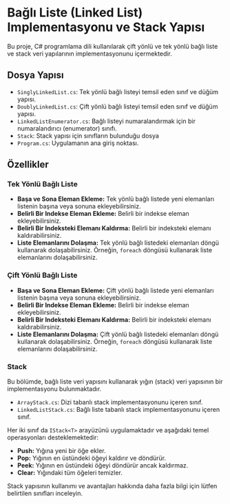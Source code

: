 # Bağlı Liste (Linked List) Implementasyonu ve Stack Yapısı

Bu proje, C# programlama dili kullanılarak çift yönlü ve tek yönlü bağlı liste ve stack veri yapılarının  implementasyonunu içermektedir.


## Dosya Yapısı

- `SinglyLinkedList.cs`: Tek yönlü bağlı listeyi temsil eden sınıf ve düğüm yapısı.
- `DoublyLinkedList.cs`: Çift yönlü bağlı listeyi temsil eden sınıf ve düğüm yapısı.
- `LinkedListEnumerator.cs`: Bağlı listeyi numaralandırmak için bir numaralandırıcı (enumerator) sınıfı.
- `Stack`: Stack yapısı için sınıfların bulunduğu dosya
- `Program.cs`: Uygulamanın ana giriş noktası.


## Özellikler

### Tek Yönlü Bağlı Liste

- **Başa ve Sona Eleman Ekleme:** Tek yönlü bağlı listede yeni elemanları listenin başına veya sonuna ekleyebilirsiniz.
- **Belirli Bir Indekse Eleman Ekleme:** Belirli bir indekse eleman ekleyebilirsiniz.
- **Belirli Bir Indeksteki Elemanı Kaldırma:** Belirli bir indeksteki elemanı kaldırabilirsiniz.
- **Liste Elemanlarını Dolaşma:** Tek yönlü bağlı listedeki elemanları döngü kullanarak dolaşabilirsiniz. Örneğin, `foreach` döngüsü kullanarak liste elemanlarını dolaşabilirsiniz.

### Çift Yönlü Bağlı Liste

- **Başa ve Sona Eleman Ekleme:** Çift yönlü bağlı listede yeni elemanları listenin başına veya sonuna ekleyebilirsiniz.
- **Belirli Bir Indekse Eleman Ekleme:** Belirli bir indekse eleman ekleyebilirsiniz.
- **Belirli Bir Indeksteki Elemanı Kaldırma:** Belirli bir indeksteki elemanı kaldırabilirsiniz.
- **Liste Elemanlarını Dolaşma:** Çift yönlü bağlı listedeki elemanları döngü kullanarak dolaşabilirsiniz. Örneğin, `foreach` döngüsü kullanarak liste elemanlarını dolaşabilirsiniz.

### Stack

Bu bölümde, bağlı liste veri yapısını kullanarak yığın (stack) veri yapısının bir implementasyonu bulunmaktadır.

- `ArrayStack.cs`: Dizi tabanlı stack implementasyonunu içeren sınıf.
- `LinkedListStack.cs`: Bağlı liste tabanlı stack implementasyonunu içeren sınıf.

Her iki sınıf da `IStack<T>` arayüzünü uygulamaktadır ve aşağıdaki temel operasyonları desteklemektedir:

- **Push:** Yığına yeni bir öğe ekler.
- **Pop:** Yığının en üstündeki öğeyi kaldırır ve döndürür.
- **Peek:** Yığının en üstündeki öğeyi döndürür ancak kaldırmaz.
- **Clear:** Yığındaki tüm öğeleri temizler.

Stack yapısının kullanımı ve avantajları hakkında daha fazla bilgi için lütfen belirtilen sınıfları inceleyin.



